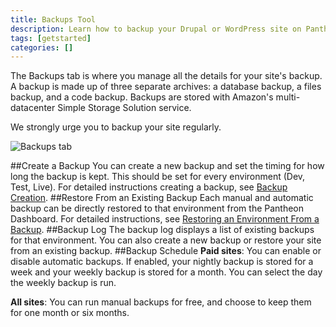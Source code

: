 ```yaml
---
title: Backups Tool
description: Learn how to backup your Drupal or WordPress site on Pantheon.
tags: [getstarted]
categories: []
---
```

The Backups tab is where you manage all the details for your site's backup. A backup is made up of three separate archives: a database backup, a files backup, and a code backup. Backups are stored with Amazon's multi-datacenter Simple Storage Solution service.

We strongly urge you to backup your site regularly.

![Backups tab](/source/docs/assets/images/dashboard/backup-tool.png)

##Create a Backup
You can create a new backup and set the timing for how long the backup is kept. This should be set for every environment (Dev, Test, Live). For detailed instructions creating a backup, see [Backup Creation](/docs/create-backups).
##Restore From an Existing Backup
Each manual and automatic backup can be directly restored to that environment from the Pantheon Dashboard. For detailed instructions, see [Restoring an Environment From a Backup](/docs/restore-environment-backup/).
##Backup Log
The backup log displays a list of existing backups for that environment. You can also create a new backup or restore your site from an existing backup.
##Backup Schedule
**Paid sites**: You can enable or disable automatic backups. If enabled, your  nightly backup is stored for a week and your weekly backup is stored for a month. You can select the day the weekly backup is run.

**All sites**: You can run manual backups for free, and choose to keep them for one month or six months.
